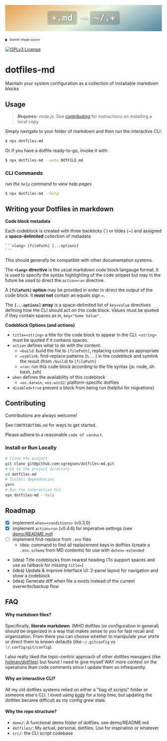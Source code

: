 ![a logo illustrating an arrow from a glob of markdown to a glob of dotfiles](./docs/banner.png)

<details><summary><sup><sub>banner image source</sub></sup></summary>
  
  ```html title="logo" disable=true
  <div style="height:3em;aspect-ratio: 6/1;font-size:3.6rem;font-weight:bold;background:linear-gradient(-0.075turn,#3f87a6,#ebf8e1,#f69d3c);color:white;text-shadow:1px 1px 3px black;display:grid;place-items:center;margin:2em 0">
    <div>
      <code style="background-color: rgba(0,0,0,.2);padding:.2em .5em;border-radius:.25em">*.md</code>
      →
      <code style="background-color: rgba(0,0,0,.2);padding:.2em .5em;border-radius:.25em">~/.*</code>
    </div>
  </div>
  ```

</details>


[![GPLv3 License](https://img.shields.io/badge/License-GPL%20v3-yellow.svg)](https://opensource.org/licenses/)

# dotfiles-md

Maintain your system configuration as a collection of installable markdown blocks

## Usage
> _**Requires:** node.js_. See [contributing] for instructions on installing a local copy

Simply navigate to your folder of markdown and then run the interactive CLI:

```sh title="run the program" disabled=true
$ npx dotfiles-md
```

Or if you have a dotfile ready-to-go, invoke it with:

```sh title="invoke a dotfile" disabled=true
$ npx dotfiles-md --auto DOTFILE.md
```

[contributing]: #contributing

### CLI Commands

_run the `help` command to view help pages_

```sh disabled=true
$ npx dotfiles-md --help
```

## Writing your Dotfiles in markdown

**Code block metadata**

Each codeblock is created with three backticks (`) or tildes (~) and assigned a **space-delimited** collection of metadata:

    ```<lang> [filePath] [...options]
    ```

This should generally be compatible with other documentation systems.

The **`<lang>` directive** is the usual markdown code block langauge format. It is used to specify the syntax highlighting of the code snippet but may in the future be used to direct the `action=run` directive.

A **`[filePath]` option** may be provided in order to direct the output of the code block. It **must not** contain an equals sign `=`.

The **`[...options]` array** is a space-delimited list of `key=value` directives defining how the CLI should act on this code block. Values must be quoted if they contain spaces as in, `key="Some Value"`.

**Codeblock Options (and actions)**

- `title=<string>` a title for the code block to appear in the CLI. `<string>` must be quoted if it contains spaces.
- `action` defines what to do with the content:
  - `=build`: build the file to `[filePath]`, replacing content as appropriate
  - `=symlink`: find-replace patterns (`%...`) in the codeblock and symlink the result (from `/build`) to `[filePath]`
  - `=run`: run this code block according to the file syntax (js: node, sh: bash, zsh)
- `when` defines the availability of this codeblock
  - `=os.darwin`, `=os.win32`: platform-specific dotfiles
- `disabled=true` prevent a block from being run (helpful for migrations)

## Contributing

Contributions are always welcome!

See `CONTRIBUTING.md` for ways to get started.

Please adhere to a reasonable `code of conduct`.

### Install or Run Locally

```sh action=run title="install and run dotfiles-md" disable=true
# Clone the project
git clone git@github.com:sgregson/dotfiles-md.git
# Go to the project directory
cd dotfiles-md
# Install dependencies
yarn
# Run the interactive CLI
npx dotfiles-md --help
```

## Roadmap

- [x] implement `when=<conditions>` (v0.3.0)
- [x] implement `action=run` (v0.4.6) for imperative settings (see [demo/README.md](demo/README.md))
- [ ] implement find-replace from `.env` files
  - idea: command to find all replacement keys in dotfiles (create a `.env.schema` from MD contents) for use with `dotenv-extended`
- (idea) Title codeblocks from nearest heading (To support spaces and use as fallback for missing `title=`)
- (idea) Update & Improve Interface UI: 2-panel layout for navigation and show a codeblock
- (idea) Generate diff when file a exists instead of the current overwrite/backup flow

## FAQ

#### Why markdown files?

Specifically, **literate markdown**. IMHO dotfiles (or configuration in general) should be organized in a way that makes sense to you for fast recall and organization. From there you can choose whether to manipulate your `$PATH` or direct them to known defaults (like `~/.gitconfig` vs `!/.config/git/config`).

I also really liked the topic-centric approach of other dotfiles managers (like [holman/dotfiles](https://github.com/holman/dotfiles)) but found I need to give myself WAY more context on the operations than code comments since I update them so infrequently.

#### Why an interactive CLI?

All my old dotfiles systems relied on either a "bag of scripts" folder or someone else's CLI. I loved using [kody](https://github.com/jh3y/kody) for a long time, but updating the dotfiles became difficult as my config grew stale.

#### Why the repo structure?

- `demo/`: A functional demo folder of dotfiles. see demo/README.md
- `dotfiles/`: My actual, personal, dotfiles. Use for inspiration or whatever
- `src/`: the CLI script codebase
